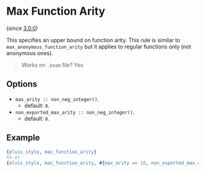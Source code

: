 # Max Function Arity

(since [3.0.0](https://github.com/inaka/elvis_core/releases/tag/3.0.0))

This specifies an upper bound on function arity.
This rule is similar to `max_anonymous_function_arity`
but it applies to regular functions only (not anonymous ones).

> Works on `.beam` file? Yes

## Options

- `max_arity :: non_neg_integer()`.
  - default: `8`.
- `non_exported_max_arity :: non_neg_integer()`.
  - default: `8`.

## Example

```erlang
{elvis_style, max_function_arity}
%% or
{elvis_style, max_function_arity, #{max_arity => 10, non_exported_max_arity => 12}}
```
